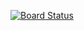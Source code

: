 [![Board Status](https://dev.azure.com/olatunjiayodele2015/c80ed267-27e8-483c-a624-34cce475a8d5/2e2efe59-9d2a-4be4-a5b2-e10bffd7eb78/_apis/work/boardbadge/874c5a12-0157-4a6c-83ed-1c0ef729a615)](https://dev.azure.com/olatunjiayodele2015/c80ed267-27e8-483c-a624-34cce475a8d5/_boards/board/t/2e2efe59-9d2a-4be4-a5b2-e10bffd7eb78/Microsoft.RequirementCategory)